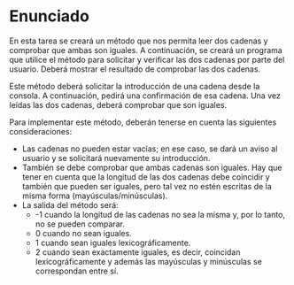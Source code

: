 # Enunciado
>
En esta tarea se creará un método que nos permita leer dos cadenas y comprobar que ambas son iguales. A continuación, se creará un programa que utilice el método para solicitar y verificar las dos cadenas por parte del usuario. Deberá mostrar el resultado de comprobar las dos cadenas.
>
Este método deberá solicitar la introducción de una cadena desde la consola. A continuación, pedirá una confirmación de esa cadena. Una vez leídas las dos cadenas, deberá comprobar que son iguales.
>
Para implementar este método, deberán tenerse en cuenta las siguientes consideraciones:
>
* Las cadenas no pueden estar vacías; en ese caso, se dará un aviso al usuario y se solicitará nuevamente su introducción.
* También se debe comprobar que ambas cadenas son iguales. Hay que tener en cuenta que la longitud de las dos cadenas debe coincidir y también que pueden ser iguales, pero tal vez no estén escritas de la misma forma (mayúsculas/minúsculas).
* La salida del método será:
    - -1 cuando la longitud de las cadenas no sea la misma y, por lo tanto, no se pueden comparar.
    - 0 cuando no sean iguales.
    - 1 cuando sean iguales lexicográficamente.
    - 2 cuando sean exactamente iguales, es decir, coincidan lexicográficamente y además las mayúsculas y minúsculas se correspondan entre sí.